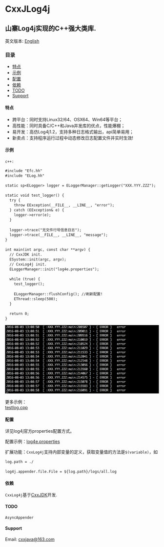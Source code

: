# CxxJLog4j

## 山寨Log4j实现的C++强大类库.



英文版本: [English](README.md)



### 目录
- [特点](#特点)
- [示例](#示例)
- [配置](#配置)
- [依赖](#依赖)
- [TODO](#todo)
- [Support](#support)

#### 特点
* 跨平台：同时支持Linux32/64、OSX64、Win64等平台；
* 高性能：同时具备C/C++和Java并发库的优点，性能爆棚；
* 易开发：高仿Log4j1.2，支持多种日志格式输出，api简单易用；
* 新卖点：支持程序运行过程中动态修改日志配置文件并实时生效!

#### 示例
  `c++:`

  ```
  #include "Efc.hh"
  #include "ELog.hh"
  
  static sp<ELogger> logger = ELoggerManager::getLogger("XXX.YYY.ZZZ");
  
  static void test_logger() {
    try {
      throw EException(__FILE__, __LINE__, "error");
    } catch (EException& e) {
	  logger->error(e);
	}
	
	logger->trace("无文件行号信息日志");
	logger->trace(__FILE__, __LINE__, "message");
  }
  
  int main(int argc, const char **argv) {
    // CxxJDK init.
    ESystem::init(argc, argv);
    // CxxLog4j init.
    ELoggerManager::init("log4e.properties");
    
    while (true) {
      test_logger();
      
      ELoggerManager::flushConfig(); //刷新配置!
	  EThread::sleep(500);
    }
    
    return 0;
  }
  
  ```

![testlog](img/testlog.gif)

更多示例：  
[testlog.cpp](test/testlog.cpp)  

#### 配置
详见log4j官方properties配置方式。

配置示例：[log4e.properties](test/log4e.properties)

扩展功能：`CxxLog4j`支持内部变量的定义，获取变量值的方法是`$(variable)`，如

```
log.path = ./

log4j.appender.file.File = ${log.path}/logs/all.log
```

#### 依赖
`CxxLog4j`基于[CxxJDK](https://github.com/cxxjava/cxxjdk)开发.  

#### TODO
    AsyncAppender

#### Support
Email: [cxxjava@163.com](mailto:cxxjava@163.com)